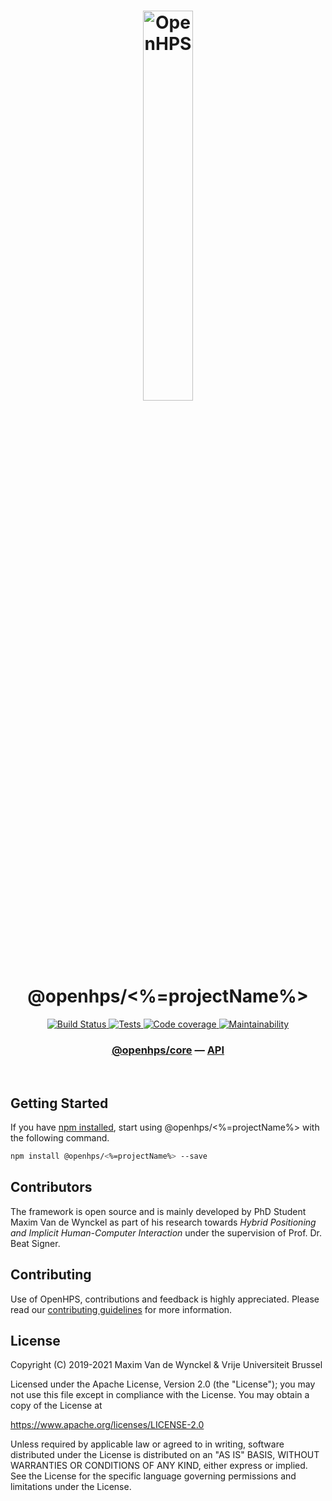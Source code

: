 <h1 align="center">
  <img alt="OpenHPS" src="https://openhps.org/images/logo_text-512.png" width="40%" /><br />
  @openhps/<%=projectName%>
</h1>
<p align="center">
    <a href="https://ci.mvdw-software.com/job/openhps-<%=projectName%>/" target="_blank">
        <img alt="Build Status" src="https://ci.mvdw-software.com/job/openhps-<%=projectName%>/job/dev/badge/icon">
    </a>
    <a href="https://ci.mvdw-software.com/view/OpenHPS/job/openhps-<%=projectName%>/job/dev/lastCompletedBuild/testReport" target="_blank">
        <img alt="Tests" src="https://img.shields.io/jenkins/tests?compact_message&jobUrl=https%3A%2F%2Fci.mvdw-software.com%2Fview%2FOpenHPS%2Fjob%2Fopenhps-<%=projectName%>%2Fjob%2Fdev">
    </a>
    <a href="https://ci.mvdw-software.com/view/OpenHPS/job/openhps-<%=projectName%>/job/dev/lastCompletedBuild/cobertura/" target="_blank">
        <img alt="Code coverage" src="https://img.shields.io/jenkins/coverage/cobertura?jobUrl=https%3A%2F%2Fci.mvdw-software.com%2Fview%2FOpenHPS%2Fjob%2Fopenhps-<%=projectName%>%2Fjob%2Fdev%2F">
    </a>
    <a href="https://codeclimate.com/github/OpenHPS/openhps-<%=projectName%>/" target="_blank">
        <img alt="Maintainability" src="https://img.shields.io/codeclimate/maintainability/OpenHPS/openhps-<%=projectName%>">
    </a>
</p>

<h3 align="center">
    <a href="https://github.com/OpenHPS/openhps-core">@openhps/core</a> &mdash; <a href="https://openhps.org/docs/<%=projectName%>">API</a>
</h3>

<br />

## Getting Started
If you have [npm installed](https://www.npmjs.com/get-npm), start using @openhps/<%=projectName%> with the following command.
```bash
npm install @openhps/<%=projectName%> --save
```

## Contributors
The framework is open source and is mainly developed by PhD Student Maxim Van de Wynckel as part of his research towards *Hybrid Positioning and Implicit Human-Computer Interaction* under the supervision of Prof. Dr. Beat Signer.

## Contributing
Use of OpenHPS, contributions and feedback is highly appreciated. Please read our [contributing guidelines](CONTRIBUTING.md) for more information.

## License
Copyright (C) 2019-2021 Maxim Van de Wynckel & Vrije Universiteit Brussel

Licensed under the Apache License, Version 2.0 (the "License"); you may not use this file except in compliance with the License. You may obtain a copy of the License at

https://www.apache.org/licenses/LICENSE-2.0

Unless required by applicable law or agreed to in writing, software distributed under the License is distributed on an "AS IS" BASIS, WITHOUT WARRANTIES OR CONDITIONS OF ANY KIND, either express or implied. See the License for the specific language governing permissions and limitations under the License.